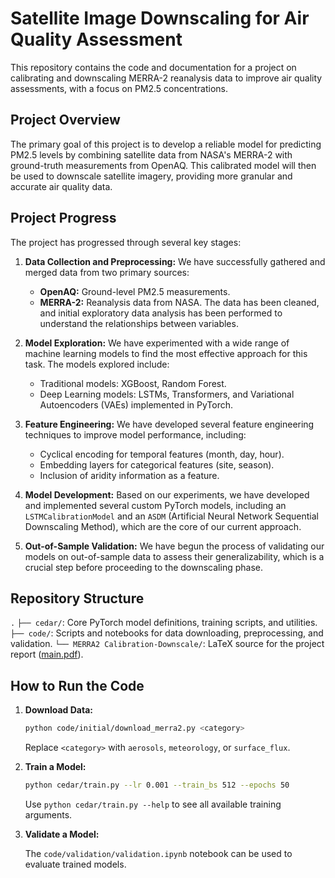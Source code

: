 # Satellite Image Downscaling for Air Quality Assessment

This repository contains the code and documentation for a project on calibrating and downscaling MERRA-2 reanalysis data to improve air quality assessments, with a focus on PM2.5 concentrations.

## Project Overview

The primary goal of this project is to develop a reliable model for predicting PM2.5 levels by combining satellite data from NASA's MERRA-2 with ground-truth measurements from OpenAQ. This calibrated model will then be used to downscale satellite imagery, providing more granular and accurate air quality data.

## Project Progress

The project has progressed through several key stages:

1.  **Data Collection and Preprocessing:** We have successfully gathered and merged data from two primary sources:
    *   **OpenAQ:** Ground-level PM2.5 measurements.
    *   **MERRA-2:** Reanalysis data from NASA.
    The data has been cleaned, and initial exploratory data analysis has been performed to understand the relationships between variables.

2.  **Model Exploration:** We have experimented with a wide range of machine learning models to find the most effective approach for this task. The models explored include:
    *   Traditional models: XGBoost, Random Forest.
    *   Deep Learning models: LSTMs, Transformers, and Variational Autoencoders (VAEs) implemented in PyTorch.

3.  **Feature Engineering:** We have developed several feature engineering techniques to improve model performance, including:
    *   Cyclical encoding for temporal features (month, day, hour).
    *   Embedding layers for categorical features (site, season).
    *   Inclusion of aridity information as a feature.

4.  **Model Development:** Based on our experiments, we have developed and implemented several custom PyTorch models, including an `LSTMCalibrationModel` and an `ASDM` (Artificial Neural Network Sequential Downscaling Method), which are the core of our current approach.

5.  **Out-of-Sample Validation:** We have begun the process of validating our models on out-of-sample data to assess their generalizability, which is a crucial step before proceeding to the downscaling phase.

## Repository Structure

 `.`
 `├── cedar/`: Core PyTorch model definitions, training scripts, and utilities.
 `├── code/`: Scripts and notebooks for data downloading, preprocessing, and validation.
 `└── MERRA2 Calibration-Downscale/`: LaTeX source for the project report ([main.pdf](MERRA2%20Calibration-Downscale/main.pdf)).

## How to Run the Code

1.  **Download Data:**

    ```bash
    python code/initial/download_merra2.py <category>
    ```

    Replace `<category>` with `aerosols`, `meteorology`, or `surface_flux`.

2.  **Train a Model:**

    ```bash
    python cedar/train.py --lr 0.001 --train_bs 512 --epochs 50
    ```

    Use `python cedar/train.py --help` to see all available training arguments.

3.  **Validate a Model:**

    The `code/validation/validation.ipynb` notebook can be used to evaluate trained models.
